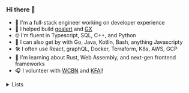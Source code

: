 ### Hi there 👋

- 🥞 I'm a full-stack engineer working on developer experience
- 💼 I helped build [goalert](https://github.com/target/goalert) and [GX](https://github.com/great-expectations/great_expectations)
- 🤓 I'm fluent in Typescript, SQL, C++, and Python
- 🙂 I can also get by with Go, Java, Kotlin, Bash, anything Javascripty
- 🛠 I often use React, graphQL, Docker, Terraform, K8s, AWS, GCP
- 🌱 I'm learning about Rust, Web Assembly, and next-gen frontend frameworks
- 🎧 I volunteer with [WCBN](http://floyd.wcbn.org:8000/wcbn-hd.mp3) and [KFAI](http://www.kfai.org/sites/default/stream/jplayer.html)!

 <details>
  <summary>Lists</summary>
  <h4>Videos</h4>

 - <a href="https://www.youtube.com/watch?v=SeAbvjM5Fhw">JS Code Golf</a> - Martin Kleppe
 - <a href="https://www.youtube.com/watch?v=PAAkCSZUG1c">Go Proverbs</a> - Rob Pike
 - <a href="https://www.youtube.com/watch?v=a9xAKttWgP4">APL Game of Life</a> - John Morley Scholes
 - <a href="https://www.youtube.com/watch?v=PzEox3szeRc&ab_channel=GOTOConferences">"Good Enough" Architecture</a> - Stefan Tilkov
 - <a href="https://www.hytradboi.com/2022/uis-are-streaming-dags">UIs are streaming DAGs</a> - Dustin Getz
 - <a href="https://www.youtube.com/watch?v=x7cQ3mrcKaY">React: Rethinking best practices</a> - Pete Hunt
 - <a href="https://www.youtube.com/watch?v=haejb5rzKsM">Monoliths vs Microservices is Missing the Point</a> - Matthew Skelton and Manuel Pais

 
  
  <h4>Blogs</h4>

  - <a href="https://daverupert.com/2022/08/web-is-a-harsh-manager/">The web is a harsh manager</a> - Dave Ruppert
  - <a href="http://www.paulgraham.com/makersschedule.html">The maker / manager schedule</a> - Paul G
  - <a href="https://lbruhmuller.medium.com/the-staff-engineer-statute-bff4f0cf1810">Staff Engineer Statute</a> - Lawrence Bruhmuller
  - <a href="https://moxie.org/2022/01/07/web3-first-impressions.html">My first impressions of web3</a> - Moxie Marlinspike
  - <a href="https://www.evanmiller.org/mathematical-hacker.html">The mathematical hacker</a> - Evan Miller
  - <a href="https://swannodette.github.io/2013/12/17/the-future-of-javascript-mvcs/">The future of JS MVC's</a> - David Nolen

 
  <h5>SPA architectures</h5>
 
  - <a href="https://macwright.com/2020/05/10/spa-fatigue.html">SPA Fatigue</a> - Tom MacWright
  - <a href="https://macwright.com/2020/08/22/clean-starts-for-the-web.html">A clean start for the web</a> - Tom MacWright
  - <a href="https://macwright.com/2020/10/28/if-not-spas.html">If not SPAs</a> - Tom MacWright
 - <a href="https://almanac.httparchive.org/en/2022/javascript">JS almanac 2022 </a> - Jeremy Wagner
 
  <h4>Papers</h4>
 
  - [Google's Authz Architecture (Zanzibar)](https://research.google/pubs/pub48190/) and companion [video](https://www.facebook.com/atscaleevents/videos/scale-2019-zanzibar-googles-consistent-global-authorization-system/524366141717632/)
  - [Exploring Norms in Agile Software Teams](https://www.researchgate.net/publication/311264520_Exploring_Norms_in_Agile_Software_Teams)

 
  
</details> 
